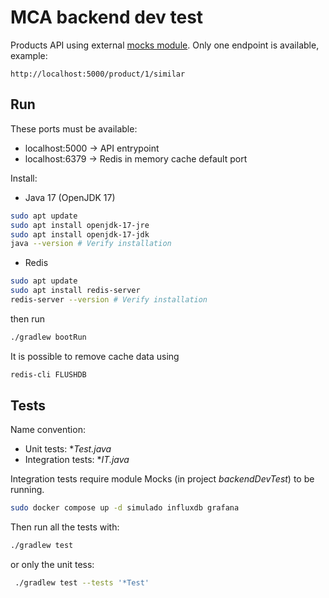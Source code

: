 # MCA backend dev test
Products API using external [mocks module](https://github.com/dalogax/backendDevTest).
Only one endpoint is available, example:
```
http://localhost:5000/product/1/similar
```


## Run
These ports must be available:
- localhost:5000 -> API entrypoint
- localhost:6379 -> Redis in memory cache default port

Install:
- Java 17 (OpenJDK 17)
```bash
sudo apt update
sudo apt install openjdk-17-jre
sudo apt install openjdk-17-jdk
java --version # Verify installation
```
- Redis
```bash
sudo apt update
sudo apt install redis-server
redis-server --version # Verify installation
```

then run
```bash
./gradlew bootRun
```

It is possible to remove cache data using
```bash
redis-cli FLUSHDB
```

## Tests
Name convention:
- Unit tests: **Test.java*
- Integration tests: **IT.java*

Integration tests require module Mocks (in project *backendDevTest*) to be running.
```bash
sudo docker compose up -d simulado influxdb grafana
```

Then run all the tests with:
```bash
./gradlew test
```

or only the unit tess:
```bash
 ./gradlew test --tests '*Test'
```

